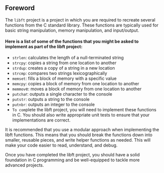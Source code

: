 ## Foreword
The `libft` project is a project in which you are required to recreate several functions from the C standard library. These functions are typically used for basic string manipulation, memory manipulation, and input/output.

#### Here is a list of some of the functions that you might be asked to implement as part of the libft project:

- `strlen`: calculates the length of a null-terminated string
- `strcpy`: copies a string from one location to another
- `strdup`: creates a copy of a string in a new location
- `strcmp`: compares two strings lexicographically
- `memset`: fills a block of memory with a specific value
- `memcpy`: copies a block of memory from one location to another
- `memmov`e: moves a block of memory from one location to another
- `putcha`r: outputs a single character to the console
- `putstr`: outputs a string to the console
- `putnbr`: outputs an integer to the console
- `To com`plete the libft project, you will need to implement these functions in C. You should also write appropriate unit tests to ensure that your implementations are correct.

It is recommended that you use a modular approach when implementing the libft functions. This means that you should break the functions down into smaller, reusable pieces, and write helper functions as needed. This will make your code easier to read, understand, and debug.

Once you have completed the libft project, you should have a solid foundation in C programming and be well-equipped to tackle more advanced projects.
